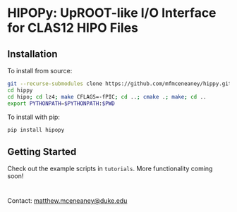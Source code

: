 # HIPOPy: UpROOT-like I/O Interface for CLAS12 HIPO Files

## Installation

To install from source:
```bash
git --recurse-submodules clone https://github.com/mfmceneaney/hippy.git
cd hippy
cd hipo; cd lz4; make CFLAGS=-fPIC; cd ..; cmake .; make; cd ..
export PYTHONPATH=$PYTHONPATH:$PWD
```

To install with pip:
```bash
pip install hipopy
```

## Getting Started

Check out the example scripts in `tutorials`.  More functionality coming soon!

#

Contact: matthew.mceneaney@duke.edu